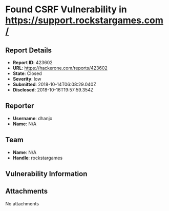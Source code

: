 # Found CSRF Vulnerability in https://support.rockstargames.com/

## Report Details
- **Report ID**: 423602
- **URL**: https://hackerone.com/reports/423602
- **State**: Closed
- **Severity**: low
- **Submitted**: 2018-10-14T06:08:29.040Z
- **Disclosed**: 2018-10-16T19:57:59.354Z

## Reporter
- **Username**: dhanjo
- **Name**: N/A

## Team
- **Name**: N/A
- **Handle**: rockstargames

## Vulnerability Information


## Attachments
No attachments
